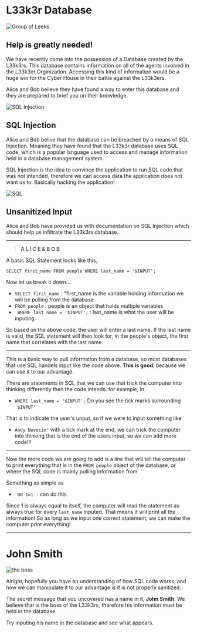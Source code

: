 # L33k3r Database

![Group of Leeks](https://cdn-endpoint-website.azureedge.net/uploads/PhotoModel/7467/image/le3.gallery.jpg?t=1444771075)
## Help is greatly needed!

We have recently come into the possession of a Database created by the L33k3rs. This database contains information
on all of the agents involved in the L33k3er Orginization. Accessing this kind of information would be
a huge win for the Cyber House in their battle against the L33k3ers.

Alice and Bob believe they have found a way to enter this database and they are prepared to brief you
on their knowledge. 

![SQL Injection](https://www.indusface.com/wp-content/uploads/2020/03/how-to-prevent-blind-sql-injection.png)

## SQL Injection

Alice and Bob belive that the database can be breached by a means of SQL Injection. Meaning they have 
found that the L33k3r database uses SQL code, which is a popular language used to 
access and manage information held in a database management system. 

SQL Injection is the idea to convince the application to run SQL code that was not intended, therefore
we can access data the application does not want us to. Basically hacking the application!

![SQL](http://www.unixwiz.net/images/sqlinjection.jpg)

## Unsanitized Input

Alice and Bob have provided us with documentation on SQL Injection which should help us infiltrate the
L33k3rs database.

---
> **A L I C E  &  B O B**


A basic SQL Statement looks like this,

`SELECT first_name
  FROM people
 WHERE last_name = '$INPUT';`
 
Now let us break it down...

- `SELECT first_name` : "first_name is the variable holding information we will be pulling from the database
- `FROM people` : people is an object that holds multiple variables 
- ` WHERE last_name = '$INPUT';` : last_name is what the user will be inputing. 

So based on the above code, the user will enter a last name. If the last name is valid,
the SQL statement will then look for, in the people's object, the first name that correlates with the last name. 

---

This is a basic way to pull information from a database, so most databases that use SQL handels input like the code above. **This is good**,
because we can use it to our advantage.

There are statements in SQL that we can use that trick the computer into thinking differently then the code intends. for example, in
- `WHERE last_name = '$INPUT';`
Do you see the tick marks surrounding `'$INPUT'`

That is to indicate the user's unput, so if we were to input something like
- `Andy Novocin'` with a tick mark at the end, we can trick the computer into thinking that is the end of the users input, so we can add more code!!!

---

Now the more code we are going to add is a line that will tell the computer to print everything that is in the `FROM people` object of the database, or where the SQL code is mainly pulling information from. 

Something as simple as 
- ` OR 1=1--` can do this.

Since 1 is always equal to itself, the computer will read the statement as always true for every `last_name` inputed. That means it will 
print all the information! So as long as we input one correct statement, we can make the computer print everything!

---

# John Smith

![the boss](https://lh3.googleusercontent.com/proxy/7MOwvnOQT-za9glBWDo8Pg9Fin7dyWkaVqIb08M2lmuPUccT4oadkjUUB47BNvSoUDHyn8XIIHriFXj2QnSrjKOmno3NNv8v_xXxd6WAnqLglZCirI99UVvpF4oZ6-jBti8nXR678aV8oQvfqHwIrtwx3g)

Alright, hopefully you have an understanding of how SQL code works, and how we can manipulate it to our advantage is it is not properly sanitized. 

The secret message that you uncovered has a name in it, **John Smith**. We believe that is the boss of the L33k3rs, therefore his information must be held in the database. 

Try inputing his name in the database and see what appears. 


